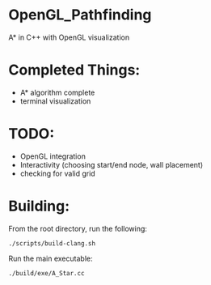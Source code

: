 # OpenGL_Pathfinding
A* in C++ with OpenGL visualization

# Completed Things:
  - A* algorithm complete
  - terminal visualization

# TODO:
  - OpenGL integration
  - Interactivity (choosing start/end node, wall placement)
  - checking for valid grid

# Building:
From the root directory, run the following:
    
    ./scripts/build-clang.sh

Run the main executable:
    
    ./build/exe/A_Star.cc
